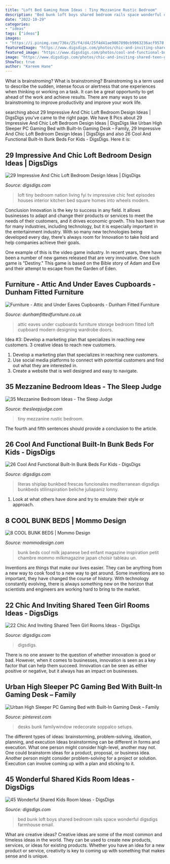 ```yaml
---
title: "Loft Bed Gaming Room Ideas : Tiny Mezzanine Rustic Bedroom"
description: "Bed bunk loft boys shared bedroom rails space wonderful digsdigs farmhouse email"
date: "2022-10-29"
categories:
- "ideas"
tags: ["ideas"]
images:
- "https://i.pinimg.com/736x/25/f4/d4/25f4d41ae9867890cb9963236acf9578.jpg"
featuredImage: "https://www.digsdigs.com/photos/chic-and-inviting-shared-teen-girl-rooms-ideas-11.jpg"
featured_image: "https://www.digsdigs.com/photos/cool-and-functional-built-in-bunk-beds-for-kids-23-554x831.jpg"
image: "https://www.digsdigs.com/photos/chic-and-inviting-shared-teen-girl-rooms-ideas-11.jpg"
ShowToc: true
author: "Kareem Hane"
---
```



What is brainstroming?
What is brainstroming? Brainstroming is a term used to describe the sudden, intense focus or alertness that one experiences when thinking or working on a task. It can be a great opportunity to get ahead of the work and achieve results. There are many ways to use brainstroming to improve productivity and improve your work life.

	

		
searching about 29 Impressive And Chic Loft Bedroom Design Ideas | DigsDigs you've came to the right page. We have 8 Pics about 29 Impressive And Chic Loft Bedroom Design Ideas | DigsDigs like Urban High Sleeper PC Gaming Bed with Built-In Gaming Desk – Family, 29 Impressive And Chic Loft Bedroom Design Ideas | DigsDigs and also 26 Cool And Functional Built-In Bunk Beds For Kids - DigsDigs. Here it is:
		
    
## 29 Impressive And Chic Loft Bedroom Design Ideas | DigsDigs

<img loading=lazy src="http://www.digsdigs.com/photos/impressive-and-chic-loft-bedroom-design-ideas-13.jpg" onerror="this.onerror=null;this.src='https://tse2.mm.bing.net/th?id=OIP.EJqog-F6UgwdzWkrLyn7XgHaHa&amp;pid=15.1';" alt="29 Impressive And Chic Loft Bedroom Design Ideas | DigsDigs">

_Source: digsdigs.com_

>loft tiny bedroom nation living fyi tv impressive chic feet episodes houses interior kitchen bed square homes into wheels modern. 

	

Conclusion
Innovation is the key to success in any field. It allows businesses to adapt and change their products or services to meet the needs of their customers, and it drives economic growth.
This has been true for many industries, including technology, but it is especially important in the entertainment industry. With so many new technologies being developed every day, there's always room for Innovation to take hold and help companies achieve their goals.

One example of this is the video game industry. In recent years, there have been a number of new games released that are very innovative. One such game is "Destiny." This game is based on the Bible story of Adam and Eve and their attempt to escape from the Garden of Eden.

    
## Furniture - Attic And Under Eaves Cupboards - Dunham Fitted Furniture

<img loading=lazy src="http://dunhamfittedfurniture.co.uk/wp-content/uploads/2014/01/home-office-cupboard-attic3.jpg" onerror="this.onerror=null;this.src='https://tse1.mm.bing.net/th?id=OIP.U7spiQFOQSOZcwh7xRfuRAHaJ4&amp;pid=15.1';" alt="Furniture - Attic and Under Eaves Cupboards - Dunham Fitted Furniture">

_Source: dunhamfittedfurniture.co.uk_

>attic eaves under cupboards furniture storage bedroom fitted loft cupboard modern designing wardrobe doors. 

	

Idea #3: Develop a marketing plan that specializes in reaching new customers.
3 creative ideas to reach new customers.
1. Develop a marketing plan that specializes in reaching new customers. 
2. Use social media platforms to connect with potential customers and find out what they are interested in. 
3. Create a website that is well designed and easy to navigate.

    
## 35 Mezzanine Bedroom Ideas - The Sleep Judge

<img loading=lazy src="https://www.thesleepjudge.com/wp-content/uploads/2017/06/Rustic-Tiny-House.jpg" onerror="this.onerror=null;this.src='https://tse1.mm.bing.net/th?id=OIP.qNeoweE_D_zFRXfjP-kZngHaJ4&amp;pid=15.1';" alt="35 Mezzanine Bedroom Ideas - The Sleep Judge">

_Source: thesleepjudge.com_

>tiny mezzanine rustic bedroom. 

	

The fourth and fifth sentences should provide a conclusion to the article.

    
## 26 Cool And Functional Built-In Bunk Beds For Kids - DigsDigs

<img loading=lazy src="https://www.digsdigs.com/photos/cool-and-functional-built-in-bunk-beds-for-kids-23-554x831.jpg" onerror="this.onerror=null;this.src='https://tse3.mm.bing.net/th?id=OIP.6kVmWiQbS6tlwrULonE02QHaLH&amp;pid=15.1';" alt="26 Cool And Functional Built-In Bunk Beds For Kids - DigsDigs">

_Source: digsdigs.com_

>literas shiplap bunkbed frescas funcionales mediterranean digsdigs bunkbeds stilinspiration beliche juliapaniz lonny. 

	

1. Look at what others have done and try to emulate their style or approach.

    
## 8 COOL BUNK BEDS | Mommo Design

<img loading=lazy src="http://www.mommodesign.com/sites/default/files/styles/full_width/public/images/gallery/292/modernbunkbed.jpg?itok=fCjiIW0e" onerror="this.onerror=null;this.src='https://tse3.mm.bing.net/th?id=OIP.I9rdSOWg-h4MOFlHcjklnwHaJ4&amp;pid=15.1';" alt="8 COOL BUNK BEDS | Mommo Design">

_Source: mommodesign.com_

>bunk beds cool milk japanese bed enfant magazine inspiration petit chambre mommo milkmagazine japan choisir tableau un. 

	

Inventions are things that make our lives easier. They can be anything from a new way to cook food to a new way to get around. Some inventions are so important, they have changed the course of history. With technology constantly evolving, there is always something new on the horizon that scientists and engineers are working hard to bring to the market.

    
## 22 Chic And Inviting Shared Teen Girl Rooms Ideas - DigsDigs

<img loading=lazy src="https://www.digsdigs.com/photos/chic-and-inviting-shared-teen-girl-rooms-ideas-11.jpg" onerror="this.onerror=null;this.src='https://tse4.mm.bing.net/th?id=OIP.FbbFW2VVomJEEsWn5xfJmgHaLH&amp;pid=15.1';" alt="22 Chic And Inviting Shared Teen Girl Rooms Ideas - DigsDigs">

_Source: digsdigs.com_

>digsdigs. 

	

There is no one answer to the question of whether innovation is good or bad. However, when it comes to businesses, innovation is seen as a key factor that can help them succeed. Innovation can be seen as either positive or negative, but it always has an impact on businesses.

    
## Urban High Sleeper PC Gaming Bed With Built-In Gaming Desk – Family

<img loading=lazy src="https://i.pinimg.com/736x/25/f4/d4/25f4d41ae9867890cb9963236acf9578.jpg" onerror="this.onerror=null;this.src='https://tse1.mm.bing.net/th?id=OIP.Gw10IE5uAjdUN9KIxBFwUQHaHa&amp;pid=15.1';" alt="Urban High Sleeper PC Gaming Bed with Built-In Gaming Desk – Family">

_Source: pinterest.com_

>desks bunk familywindow redecorate soppalco setups. 

	

The different types of ideas: brainstorming, problem-solving, ideation, planning, and execution
Ideas brainstorming can be different in forms and execution. What one person might consider high-level, another may not. One could brainstorm ideas for a product, proposal, or business idea. Another person might consider problem-solving for a project or solution. Execution can involve coming up with a plan and sticking to it.

    
## 45 Wonderful Shared Kids Room Ideas - DigsDigs

<img loading=lazy src="https://www.digsdigs.com/photos/2012/02/loft-space-could-be-very-useful-in-a-boys-bedroom.jpg" onerror="this.onerror=null;this.src='https://tse2.mm.bing.net/th?id=OIP.kwvhT3ezFU0uFJ6N99EFfQHaKs&amp;pid=15.1';" alt="45 Wonderful Shared Kids Room Ideas - DigsDigs">

_Source: digsdigs.com_

>bed bunk loft boys shared bedroom rails space wonderful digsdigs farmhouse email. 

	

What are creative ideas?
Creative ideas are some of the most common and timeless ideas in the world. They can be used to create new products, services, or ideas for existing products. Whether you have an idea for a new product or service, creativity is key to coming up with something that makes sense and is unique.

